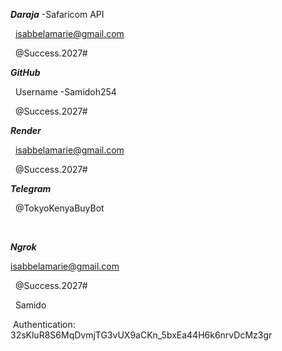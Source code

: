 ***Daraja*** -Safaricom API

&nbsp; isabbelamarie@gmail.com

&nbsp; @Success.2027#





***GitHub***

&nbsp; Username -Samidoh254

&nbsp;           @Success.2027#





***Render***

&nbsp; isabbelamarie@gmail.com

&nbsp; @Success.2027#





***Telegram***

&nbsp;  @TokyoKenyaBuyBot

&nbsp;  



***Ngrok***

isabbelamarie@gmail.com

&nbsp; @Success.2027#

&nbsp;  Samido

&nbsp;Authentication: 32sKluR8S6MqDvmjTG3vUX9aCKn\_5bxEa44H6k6nrvDcMz3gr








